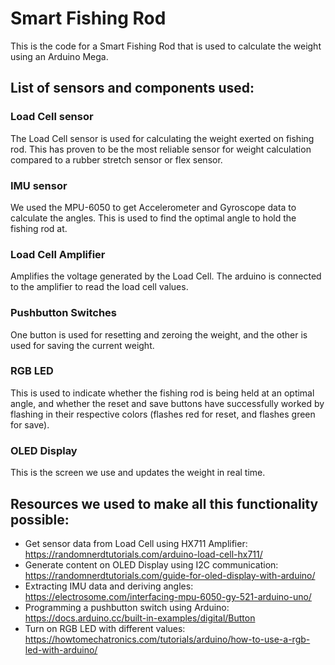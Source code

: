 # Smart Fishing Rod
This is the code for a Smart Fishing Rod that is used to calculate the weight using an Arduino Mega.

## List of sensors and components used:

### Load Cell sensor
The Load Cell sensor is used for calculating the weight exerted on fishing rod. This has proven to be the most reliable sensor for weight calculation compared to a rubber stretch sensor or flex sensor.

### IMU sensor
We used the MPU-6050 to get Accelerometer and Gyroscope data to calculate the angles. This is used to find the optimal angle to hold the fishing rod at.

### Load Cell Amplifier
Amplifies the voltage generated by the Load Cell. The arduino is connected to the amplifier to read the load cell values.

### Pushbutton Switches 
One button is used for resetting and zeroing the weight, and the other is used for saving the current weight.

### RGB LED 
This is used to indicate whether the fishing rod is being held at an optimal angle, and whether the reset and save buttons have successfully worked by flashing in their respective colors (flashes red for reset, and flashes green for save).

### OLED Display
This is the screen we use and updates the weight in real time.

## Resources we used to make all this functionality possible:

- Get sensor data from Load Cell using HX711 Amplifier:
    https://randomnerdtutorials.com/arduino-load-cell-hx711/
- Generate content on OLED Display using I2C communication:
    https://randomnerdtutorials.com/guide-for-oled-display-with-arduino/
- Extracting IMU data and deriving angles:
    https://electrosome.com/interfacing-mpu-6050-gy-521-arduino-uno/
- Programming a pushbutton switch using Arduino:
    https://docs.arduino.cc/built-in-examples/digital/Button
- Turn on RGB LED with different values:
    https://howtomechatronics.com/tutorials/arduino/how-to-use-a-rgb-led-with-arduino/


